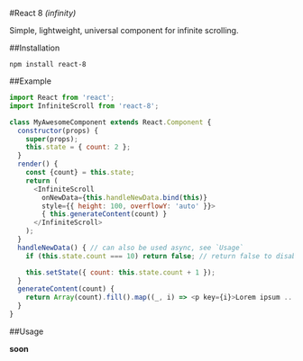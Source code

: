 #React 8 *(infinity)*

Simple, lightweight, universal component for infinite scrolling.

##Installation

`npm install react-8`

##Example

```javascript
import React from 'react';
import InfiniteScroll from 'react-8';

class MyAwesomeComponent extends React.Component {
  constructor(props) {
    super(props);
    this.state = { count: 2 };
  }
  render() {
    const {count} = this.state;
    return (
      <InfiniteScroll
        onNewData={this.handleNewData.bind(this)}
        style={{ height: 100, overflowY: 'auto' }}>
        { this.generateContent(count) }
      </InfiniteScroll>
    );
  }
  handleNewData() { // can also be used async, see `Usage`
    if (this.state.count === 10) return false; // return false to disable loading new data

    this.setState({ count: this.state.count + 1 });
  }
  generateContent(count) {
    return Array(count).fill().map((_, i) => <p key={i}>Lorem ipsum ...</p>);
  }
}
```

##Usage

**soon**
